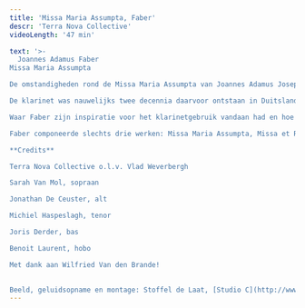 ```yaml
---
title: 'Missa Maria Assumpta, Faber'
descr: 'Terra Nova Collective'
videoLength: '47 min'

text: '>-
  Joannes Adamus Faber  
Missa Maria Assumpta

De omstandigheden rond de Missa Maria Assumpta van Joannes Adamus Josephus Faber (ca.1692-1759) gecomponeerd voor de Antwerpse Onze-Lieve-Vrouwekathedraal in 1720, vormen een van de merkwaardigheden in de evolutie van het klarinetrepertoire. Het manuscript van deze mis maakt deel uit van de tentoonstelling van het museum Vleeshuis en is eigendom van de Bibliotheek Koninklijk Conservatorium Antwerpen (B-Ac ms.59708) en bevat een van de allervroegst gekende klarinetpartijen.

De klarinet was nauwelijks twee decennia daarvoor ontstaan in Duitsland. Het repertoire bestond tot dan toe uit een handvol anonieme duo’s, en twee bescheiden partijen in het oratorium Juditha Triumphans (1716) van Antonio Vivaldi (1678-1741) en de opera Ifigenia in Aulide (1718) van Antonio Caldara (ca.1670-1736). Zowel Vivaldi als Caldara gebruiken dit nieuw instrument in een volks kader waarvan de partijen evengoed door trompetten kunnen worden uitgevoerd.  Faber gebruikt de klarinet op een heel andere lyrische manier. Hij treedt in dialoog met de zangstemmen, een rol normaal weggelegd voor de hobo.

Waar Faber zijn inspiratie voor het klarinetgebruik vandaan had en hoe het komt dat dit zo vroege solistische werk werd gecomponeerd in Antwerpen blijft een vraagteken.

Faber componeerde slechts drie werken: Missa Maria Assumpta, Missa et Ressurexit en een motet Quam Dilecto. Deze werken dateren allemaal uit 1720, het jaar waarin Faber door het kapittel op proef werd aanvaard. Het is plausibel dat Faber door het solistisch gebruik van een nieuw instrument, en met het oog op de post van zangmeester aan de kathedraal indruk trachtte te maken. Een andere mogelijkheid is dat Faber de klarinet reeds kende door zijn reis van Mainz naar Antwerpen, of door de Brusselse bouwers Willems, Rottenburgh of Boekhout uit Amsterdam. Het coverbeeld is een detail uit Allegorie van het Gehoor van Jan van Kessel II (1626-1679). Opmerkelijk aan dit schilderij zijn de vele blaasinstrumenten. Een aap staat bekend om zijn speelsheid en onberekenbaarheid. Dit symboliseert de diverse gemoedstoestanden van muziek en haar veelzijdige inwerking op mensen.

**Credits**

Terra Nova Collective o.l.v. Vlad Weverbergh

Sarah Van Mol, sopraan

Jonathan De Ceuster, alt

Michiel Haspeslagh, tenor

Joris Derder, bas

Benoit Laurent, hobo

Met dank aan Wilfried Van den Brande!

  
Beeld, geluidsopname en montage: Stoffel de Laat, [Studio C](http://www.studioc.be)'
---
```

